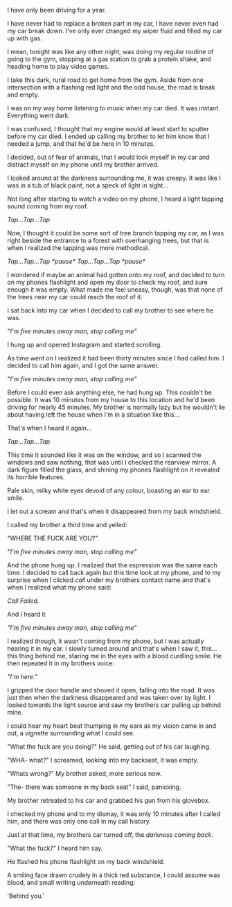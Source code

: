 I have only been driving for a year.

I have never had to replace a broken part in my car, I have never even had my car break down. I've only ever changed my wiper fluid and filled my car up with gas.

I mean, tonight was like any other night, was doing my regular routine of going to the gym, stopping at a gas station to grab a protein shake, and heading home to play video games.

I take this dark, rural road to get home from the gym. Aside from one intersection with a flashing red light and the odd house, the road is bleak and empty.

I was on my way home listening to music when my car died. It was instant. Everything went dark.

I was confused, I thought that my engine would at least start to sputter before my car died. I ended up calling my brother to let him know that I needed a jump, and that he'd be here in 10 minutes.

I decided, out of fear of animals, that I would lock myself in my car and distract myself on my phone until my brother arrived.

I looked around at the darkness surrounding me, it was creepy. It was like I was in a tub of black paint, not a speck of light in sight...

Not long after starting to watch a video on my phone, I heard a light tapping sound coming from my roof.

*Tap...Tap...Tap*

Now, I thought it could be some sort of tree branch tapping my car, as I was right beside the entrance to a forest with overhanging trees, but that is when I realized the tapping was more methodical.

*Tap...Tap...Tap \*pause\* Tap...Tap...Tap \*pause\**

I wondered if maybe an animal had gotten onto my roof, and decided to turn on my phones flashlight and open my door to check my roof, and sure enough it was empty. What made me feel uneasy, though, was that none of the trees near my car could reach the roof of it.

I sat back into my car when I decided to call my brother to see where he was.

"*I'm five minutes away man, stop calling me"*

I hung up and opened Instagram and started scrolling.

As time went on I realized it had been thirty minutes since I had called him. I decided to call him again, and I got the same answer.

"*I'm five minutes away man, stop calling me"*

Before I could even ask anything else, he had hung up. This couldn't be possible. It was 10 minutes from my house to this location and he'd been driving for nearly 45 minutes. My brother is normally lazy but he wouldn't lie about having left the house when I'm in a situation like this...

That's when I heard it again...

*Tap...Tap...Tap*

This time it sounded like it was on the window, and so I scanned the windows and saw nothing, that was until I checked the rearview mirror. A dark figure filled the glass, and shining my phones flashlight on it revealed its horrible features.

Pale skin, milky white eyes devoid of any colour, boasting an ear to ear smile.

I let out a scream and that's when it disappeared from my back windshield.

I called my brother a third time and yelled:

"WHERE THE FUCK ARE YOU?"

"*I'm five minutes away man, stop calling me"*

And the phone hung up. I realized that the expression was the same each time. I decided to call back again but this time look at my phone, and to my surprise when I clicked *call* under my brothers contact name and that's when I realized what my phone said:

*Call Failed.*

And I heard it

*"I'm five minutes away man, stop calling me"*

I realized though, it wasn't coming from my phone, but I was actually hearing it in my ear. I slowly turned around and that's when I saw it, this... this thing behind me, staring me in the eyes with a blood curdling smile. He then repeated it in my brothers voice:

*"I'm here."*

I gripped the door handle and shoved it open, falling into the road. It was just then when the darkness disappeared and was taken over by light. I looked towards the light source and saw my brothers car pulling up behind mine.

I could hear my heart beat thumping in my ears as my vision came in and out, a vignette surrounding what I could see.

"What the fuck are you doing?" He said, getting out of his car laughing.

"WHA- what?" I screamed, looking into my backseat, it was empty.

"Whats wrong?" My brother asked, more serious now.

"The- there was someone in my back seat" I said, panicking.

My brother retreated to his car and grabbed his gun from his glovebox.

I checked my phone and to my dismay, it was only 10 minutes after I called him, and there was only one call in my call history.

Just at that time, my brothers car turned off, the *darkness coming back*.

"What the fuck?" I heard him say.

He flashed his phone flashlight on my back windshield. 

A smiling face drawn crudely in a thick red substance, I could assume was blood, and small writing underneath reading:

'Behind you.'